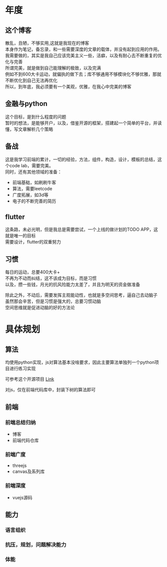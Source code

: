 # 年度

## 这个博客

散乱，丑陋，不够实用,这就是我现在的博客  
本身作为笔记，备忘录，和一些需要深度的文章的载体，并没有起到应用的作用。
我需要做的，其实是我自己应该完美主义一些，洁癖，以及有耐心去不断重复的优化与完善  
所谓完美，就是做到自己能理解的极致，以及完满  
例如不到600大卡运动，就偏执的做下去；库不够通用不够模块化不够优雅，那就不断优化到自己无法再优化  
所以，到年底，我必须要有一个美观，优雅，在我心中完美的博客  

## 金融与python

这个目标，是到什么程度的问题  
暂时的想法，是能够开户，以及，借鉴开源的框架，搭建起一个简单的平台，并读懂，写文章解析几个策略  

## 备战

这是我学习前端的累计，一切的经验，方法，组件，构造，设计，模板的总结，这个code lab，需要完美。  
同时，还有其他领域的准备：
* 前端基础，如刷刷牛客
* 算法，需要leetcode
* 广度拓展，如3d等
* 电子的不断完善的简历

## flutter

这条路，未必光明，但是我总是需要尝试，一个上线的做计划的TODO APP，这就是唯一的目标  
需要设计，flutter的双重努力  

## 习惯

每日的运动，总要400大卡+  
不再为不动而纠结，这不该成为目标，而是习惯  
以及，攒一些钱，月光的抗风险能力太差了，并且为明天的资金做准备  

除此之外，不动后，需要发挥主观能动性，也就是多空间思考，逼自己去动脑子  
虽然那会辛苦，但是习惯是强大的，总要习惯动脑  
空间思维就是促进动脑的好的方法论  

# 具体规划

## 算法

均使用python实现，js对算法基本没啥要求，因此主要算法单独列一个python项目进行练习实现  

可参考这个开源项目 [Link](https://github.com/keon/algorithms)

对js，仅在前端代码库中，封装下树的算法即可  


## 前端
### 前端总结归纳

* 博客
* 前端代码仓库
### 前端广度

* threejs
* canvas及系列库

### 前端深度

* vuejs源码


## 能力

### 语言组织

### 抗压，规划，问题解决能力

### 体能
